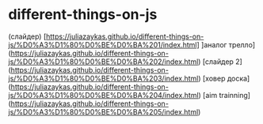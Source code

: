 # different-things-on-js

(слайдер) [https://juliazaykas.github.io/different-things-on-js/%D0%A3%D1%80%D0%BE%D0%BA%201/index.html]
]аналог трелло] (https://juliazaykas.github.io/different-things-on-js/%D0%A3%D1%80%D0%BE%D0%BA%202/index.html)
[слайдер 2] (https://juliazaykas.github.io/different-things-on-js/%D0%A3%D1%80%D0%BE%D0%BA%203/index.html)
[ховер доска] (https://juliazaykas.github.io/different-things-on-js/%D0%A3%D1%80%D0%BE%D0%BA%204/index.html)
[aim trainning] (https://juliazaykas.github.io/different-things-on-js/%D0%A3%D1%80%D0%BE%D0%BA%205/index.html)
